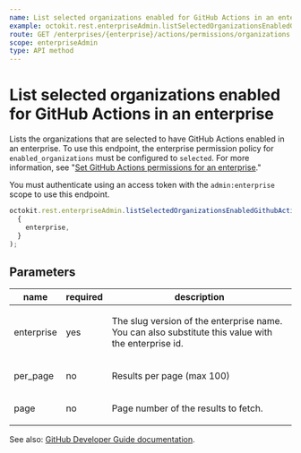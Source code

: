 ```yaml
---
name: List selected organizations enabled for GitHub Actions in an enterprise
example: octokit.rest.enterpriseAdmin.listSelectedOrganizationsEnabledGithubActionsEnterprise({ enterprise })
route: GET /enterprises/{enterprise}/actions/permissions/organizations
scope: enterpriseAdmin
type: API method
---
```


# List selected organizations enabled for GitHub Actions in an enterprise

Lists the organizations that are selected to have GitHub Actions enabled in an enterprise. To use this endpoint, the enterprise permission policy for `enabled_organizations` must be configured to `selected`. For more information, see "[Set GitHub Actions permissions for an enterprise](#set-github-actions-permissions-for-an-enterprise)."

You must authenticate using an access token with the `admin:enterprise` scope to use this endpoint.

```js
octokit.rest.enterpriseAdmin.listSelectedOrganizationsEnabledGithubActionsEnterprise(
  {
    enterprise,
  }
);
```

## Parameters

<table>
  <thead>
    <tr>
      <th>name</th>
      <th>required</th>
      <th>description</th>
    </tr>
  </thead>
  <tbody>
    <tr><td>enterprise</td><td>yes</td><td>

The slug version of the enterprise name. You can also substitute this value with the enterprise id.

</td></tr>
<tr><td>per_page</td><td>no</td><td>

Results per page (max 100)

</td></tr>
<tr><td>page</td><td>no</td><td>

Page number of the results to fetch.

</td></tr>
  </tbody>
</table>

See also: [GitHub Developer Guide documentation](https://docs.github.com/rest/reference/enterprise-admin#list-selected-organizations-enabled-for-github-actions-in-an-enterprise).
